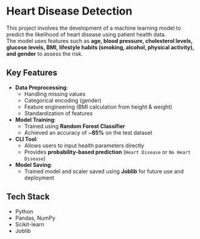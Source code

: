 # Heart Disease Detection

This project involves the development of a machine learning model to predict the likelihood of heart disease using patient health data.  
The model uses features such as **age, blood pressure, cholesterol levels, glucose levels, BMI, lifestyle habits (smoking, alcohol, physical activity), and gender** to assess the risk.

## Key Features
- **Data Preprocessing**: 
  - Handling missing values
  - Categorical encoding (gender)
  - Feature engineering (BMI calculation from height & weight)
  - Standardization of features
- **Model Training**:
  - Trained using **Random Forest Classifier**
  - Achieved an accuracy of ~**85%** on the test dataset
- **CLI Tool**:
  - Allows users to input health parameters directly
  - Provides **probability-based prediction** (`Heart Disease` or `No Heart Disease`)
- **Model Saving**:
  - Trained model and scaler saved using **Joblib** for future use and deployment

## Tech Stack
- Python
- Pandas, NumPy
- Scikit-learn
- Joblib
